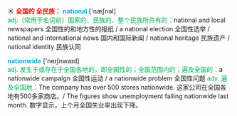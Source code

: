 ☀ <font color="red">**全国的 全民族：**</font>
<font color="sky blue">**national**</font> ['næʃnəl]  
<font color="#00b050">adj.（常用于名词前）国家的、民族的、整个民族所共有的：</font>national and local newspapers 全国性的和地方性的报纸 / a national election 全国性选举 / national and international news 国内和国际新闻 / national heritage 民族遗产 / national identity 民族认同

<font color="sky blue">**nationwide**</font> ['neɪʃnwaɪd]  
<font color="#00b050">adj. 发生于或存在于全国各地的，即全国性的；全国范围内的；遍及全国的：</font>a nationwide campaign 全国性运动 / a nationwide problem 全国性问题 <font color="#00b050">adv. 遍及全国地：</font>The company has over 500 stores nationwide. 这家公司在全国各地有500多家商店。/ The figures show unemployment falling nationwide last month. 数字显示，上个月全国失业率出现下降。


